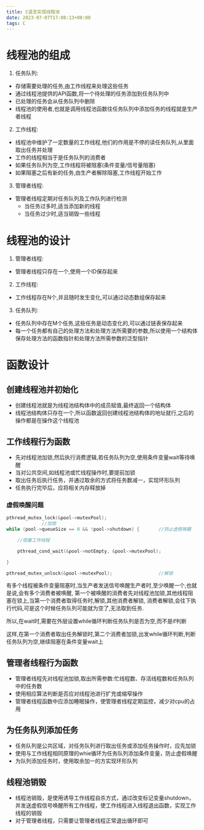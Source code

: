 ```yaml
---
title: C语言实现线程池
date: 2023-07-07T17:08:13+08:00
tags: C
---
```

# 线程池的组成

1. 任务队列:

- 存储需要处理的任务,由工作线程来处理这些任务
- 通过线程池提供的API函数,将一个待处理的任务添加到任务队列中
- 已处理的任务会从任务队列中删除
- 线程池的使用者,也就是调用线程池函数往任务队列中添加任务的线程就是生产者线程

2. 工作线程:

- 线程池中维护了一定数量的工作线程,他们的作用是不停的读任务队列,从里面取出任务并处理
- 工作的线程相当于是任务队列的消费者
- 如果任务队列为空,工作线程将被阻塞(条件变量/信号量阻塞)
- 如果阻塞之后有新的任务,由生产者解除阻塞,工作线程开始工作

3. 管理者线程:

- 管理者线程定期对任务队列及工作队列进行检测 
   - 当任务过多时,适当添加新的线程
   - 当任务过少时,适当销毁一些线程

# 线程池的设计

1. 管理者线程:

- 管理者线程只存在一个,使用一个ID保存起来

2. 工作线程:

- 工作线程存在N个,并且随时发生变化,可以通过动态数组保存起来

3. 任务队列:

- 任务队列中存在M个任务,这些任务是动态变化的,可以通过链表保存起来
- 每一个任务都有自己的处理方法和处理方法所需要的参数,所以使用一个结构体保存处理方法的函数指针和处理方法所需参数的泛型指针

# 函数设计

## 创建线程池并初始化

-  创建线程池就是为线程池结构体中的成员赋值,最终返回一个结构体 
-  线程池结构体只存在一个,所以函数返回创建线程池结构体的地址就行,之后的操作都是在操作这个线程池 

## 工作线程行为函数

- 先对线程池加锁,然后执行消费逻辑,若任务队列为空,使用条件变量wait等待唤醒
- 当对公共空间,如线程池或忙线程操作时,要提前加锁
- 取出任务后执行任务，并通过取余的方式将任务数减一，实现环形队列
- 任务执行完毕后，应将相关内存释放掉

### 虚假唤醒问题

``` c
pthread_mutex_lock(&pool->mutexPool);      
             //加锁
while (pool->queueSize == 0 && !pool->shutdown) {       //防止虚假唤醒

	//阻塞工作线程

	pthread_cond_wait(&pool->notEmpty, &pool->mutexPool);

}

pthread_mutex_unlock(&pool->mutexPool);                 //解锁

```

有多个线程被条件变量阻塞时,当生产者发送信号唤醒生产者时,至少唤醒一个,也就是说,会有多个消费者被唤醒,
第一个被唤醒的消费者先对线程池加锁,其他线程阻塞在锁上,当第一个消费者取得任务时,解锁,其他消费者解锁,
消费者解锁,会往下执行代码,可是这个时候任务队列可能就为空了,无法取到任务.

所以,在wait时,需要在外层设置while循环判断任务队列是否为空,而不是if判断

这样,在第一个消费者取出任务解锁时,第二个消费者加锁,出发while循环判断,判断任务队列为空,继续阻塞在条件变量wait上
## 管理者线程行为函数

- 管理者线程先对线程池加锁,取出所需参数:忙线程数、存活线程数和任务队列中的任务数
- 使用相应算法判断是否应对线程池进行扩充或缩窄操作
- 管理者线程函数中应添加睡眠操作，使管理者线程定期监控，减少对cpu的占用
## 为任务队列添加任务

- 任务队列是公共区域，对任务队列进行取出任务或添加任务操作时，应先加锁
- 使用与工作线程相同原理的whie循环为任务队列添加条件变量，防止虚假唤醒
- 为队列添加任务时，使用取余加一的方实现环形队列
## 线程池销毁

- 线程池销毁，是使用诱导工作线程自杀方式，通过改变标记变量shutdown，并发送虚假信号唤醒所有工作线程，使工作线程进入线程退出函数，实现工作线程的销毁
- 对于管理者线程，只需要让管理者线程正常退出循环即可